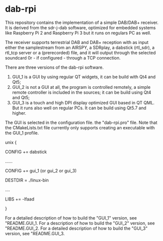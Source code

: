 dab-rpi
=====================
This repository contains the implementation of a simple DAB/DAB+ receiver. 
It is  derived from the sdr-j-dab software, optimized for embedded
systems like Raspberry Pi 2 and Raspberry Pi 3 but it runs on regulars PC as well.

The receiver supports terrestrial DAB and DAB+ reception with as input either the  samplestream from an AIRSPY, a SDRplay, a dabstick (rtl_sdr), a rtl_tcp server or a (prerecorded) file, and it will output through the selected soundcard 0r - if configured - through a TCP connection.

There are three versions of the dab-rpi software. 

1. GUI_1  is a GUI by using regular QT widgets, it can be build with Qt4 and Qt5;
2. GUI_2  is not a GUI at all, the program is controlled remotely, a simple remote controller is included in the sources; 
it can be build using Qt4 and Qt5;
3. GUI_3  is a touch and high DPI display optimized GUI based in QT QML. But it runs also well on regular PCs. It can be build using Qt5.7 and higher.

The GUI is selected in the configuration file. the "dab-rpi.pro" file. Note that the CMakeLists.txt file currently only supports creating an executable with the GUI_1 profile.


unix {

CONFIG		+= dabstick

 ......
 
CONFIG		+= gui_1 (or gui_2 or gui_3)

DESTDIR		= ./linux-bin

 ....
 
LIBS		+= -lfaad

}


For a detailed description of how to build the "GUI_1" version, see "README.GUI_1.
For a description of how to build the "GUI_2" version, see "README.GUI_2.
For a detailed description of how to build the "GUI_3" version, see "README.GUI_3.

